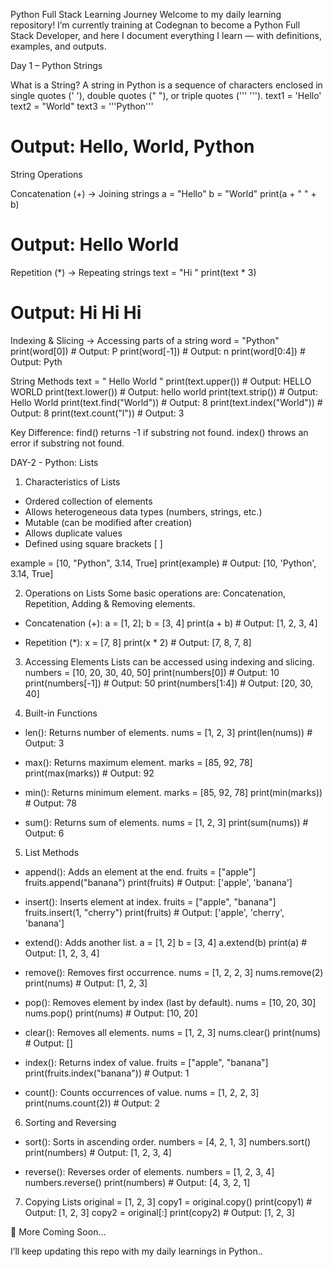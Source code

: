 Python Full Stack Learning Journey
Welcome to my daily learning repository!
I’m currently training at Codegnan to become a Python Full Stack Developer, and here I document everything I learn — with definitions, examples, and outputs.

 Day 1 – Python Strings
 
What is a String?
A string in Python is a sequence of characters enclosed in single quotes (' '), double quotes (" "), or triple quotes (''' ''').
text1 = 'Hello'
text2 = "World"
text3 = '''Python'''
# Output: Hello, World, Python

String Operations

Concatenation (+) → Joining strings
a = "Hello"
b = "World"
print(a + " " + b)
# Output: Hello World


Repetition (*) → Repeating strings
text = "Hi "
print(text * 3)
# Output: Hi Hi Hi


Indexing & Slicing → Accessing parts of a string
word = "Python"
print(word[0])     # Output: P
print(word[-1])    # Output: n
print(word[0:4])   # Output: Pyth

String Methods
text = "  Hello World  "
print(text.upper())      # Output: HELLO WORLD
print(text.lower())      # Output: hello world
print(text.strip())      # Output: Hello World
print(text.find("World"))   # Output: 8
print(text.index("World"))  # Output: 8
print(text.count("l"))      # Output: 3

 Key Difference:
find() returns -1 if substring not found.
index() throws an error if substring not found.


DAY-2 - Python: Lists


1. Characteristics of Lists
- Ordered collection of elements
- Allows heterogeneous data types (numbers, strings, etc.)
- Mutable (can be modified after creation)
- Allows duplicate values
- Defined using square brackets [ ]

example = [10, "Python", 3.14, True]
print(example)   # Output: [10, 'Python', 3.14, True]


2. Operations on Lists
Some basic operations are: Concatenation, Repetition, Adding & Removing elements.
- Concatenation (+):
a = [1, 2]; b = [3, 4]
print(a + b)   # Output: [1, 2, 3, 4]

- Repetition (*):
x = [7, 8]
print(x * 2)   # Output: [7, 8, 7, 8]


3. Accessing Elements
Lists can be accessed using indexing and slicing.
numbers = [10, 20, 30, 40, 50]
print(numbers[0])    # Output: 10
print(numbers[-1])   # Output: 50
print(numbers[1:4])  # Output: [20, 30, 40]


4. Built-in Functions
- len(): Returns number of elements.
nums = [1, 2, 3]
print(len(nums))   # Output: 3

- max(): Returns maximum element.
marks = [85, 92, 78]
print(max(marks))   # Output: 92

- min(): Returns minimum element.
marks = [85, 92, 78]
print(min(marks))   # Output: 78

- sum(): Returns sum of elements.
nums = [1, 2, 3]
print(sum(nums))   # Output: 6


5. List Methods
- append(): Adds an element at the end.
fruits = ["apple"]
fruits.append("banana")
print(fruits)   # Output: ['apple', 'banana']

- insert(): Inserts element at index.
fruits = ["apple", "banana"]
fruits.insert(1, "cherry")
print(fruits)   # Output: ['apple', 'cherry', 'banana']

- extend(): Adds another list.
a = [1, 2]
b = [3, 4]
a.extend(b)
print(a)   # Output: [1, 2, 3, 4]

- remove(): Removes first occurrence.
nums = [1, 2, 2, 3]
nums.remove(2)
print(nums)   # Output: [1, 2, 3]

- pop(): Removes element by index (last by default).
nums = [10, 20, 30]
nums.pop()
print(nums)   # Output: [10, 20]

- clear(): Removes all elements.
nums = [1, 2, 3]
nums.clear()
print(nums)   # Output: []

- index(): Returns index of value.
fruits = ["apple", "banana"]
print(fruits.index("banana"))   # Output: 1

- count(): Counts occurrences of value.
nums = [1, 2, 2, 3]
print(nums.count(2))   # Output: 2


6. Sorting and Reversing
- sort(): Sorts in ascending order.
numbers = [4, 2, 1, 3]
numbers.sort()
print(numbers)   # Output: [1, 2, 3, 4]

- reverse(): Reverses order of elements.
numbers = [1, 2, 3, 4]
numbers.reverse()
print(numbers)   # Output: [4, 3, 2, 1]


7. Copying Lists
original = [1, 2, 3]
copy1 = original.copy()
print(copy1)   # Output: [1, 2, 3]
copy2 = original[:]
print(copy2)   # Output: [1, 2, 3]


📅 More Coming Soon...

I’ll keep updating this repo with my daily learnings in Python..
